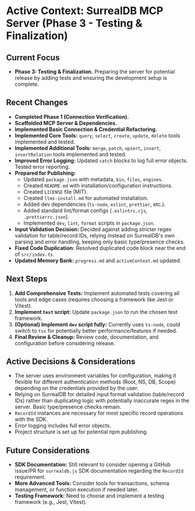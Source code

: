 # Active Context: SurrealDB MCP Server (Phase 3 - Testing & Finalization)

## Current Focus

*   **Phase 3: Testing & Finalization.** Preparing the server for potential release by adding tests and ensuring the development setup is complete.

## Recent Changes

*   **Completed Phase 1 (Connection Verification).**
*   **Scaffolded MCP Server & Dependencies.**
*   **Implemented Basic Connection & Credential Refactoring.**
*   **Implemented Core Tools:** `query`, `select`, `create`, `update`, `delete` tools implemented and tested.
*   **Implemented Additional Tools:** `merge`, `patch`, `upsert`, `insert`, `insertRelation` tools implemented and tested.
*   **Improved Error Logging:** Updated `catch` blocks to log full error objects. Tested error reporting.
*   **Prepared for Publishing:**
    *   Updated `package.json` with metadata, `bin`, `files`, `engines`.
    *   Created `README.md` with installation/configuration instructions.
    *   Created `LICENSE` file (MIT).
    *   Created `llms-install.md` for automated installation.
    *   Added dev dependencies (`ts-node`, `eslint`, `prettier`, etc.).
    *   Added standard lint/format configs (`.eslintrc.cjs`, `.prettierrc.json`).
    *   Implemented `dev`, `lint`, `format` scripts in `package.json`.
*   **Input Validation Decision:** Decided against adding stricter regex validation for table/record IDs, relying instead on SurrealDB's own parsing and error handling, keeping only basic type/presence checks.
*   **Fixed Code Duplication:** Resolved duplicated code block near the end of `src/index.ts`.
*   **Updated Memory Bank:** `progress.md` and `activeContext.md` updated.

## Next Steps

1.  **Add Comprehensive Tests:** Implement automated tests covering all tools and edge cases (requires choosing a framework like Jest or Vitest).
2.  **Implement `test` script:** Update `package.json` to run the chosen test framework.
3.  **(Optional) Implement `dev` script fully:** Currently uses `ts-node`, could switch to `tsx` for potentially better performance/features if needed.
4.  **Final Review & Cleanup:** Review code, documentation, and configuration before considering release.

## Active Decisions & Considerations

*   The server uses environment variables for configuration, making it flexible for different authentication methods (Root, NS, DB, Scope) depending on the credentials provided by the user.
*   Relying on SurrealDB for detailed input format validation (table/record IDs) rather than duplicating logic with potentially inaccurate regex in the server. Basic type/presence checks remain.
*   `RecordId` instances are necessary for most specific record operations with the SDK.
*   Error logging includes full error objects.
*   Project structure is set up for potential npm publishing.

## Future Considerations

*   **SDK Documentation:** Still relevant to consider opening a GitHub issue/PR for `surrealdb.js` SDK documentation regarding the `RecordId` requirement.
*   **More Advanced Tools:** Consider tools for transactions, schema management, or function execution if needed later.
*   **Testing Framework:** Need to choose and implement a testing framework (e.g., Jest, Vitest).
